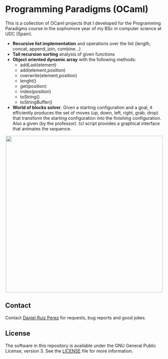 Programming Paradigms (OCaml)
============

This is a collection of OCaml projects that I developed for the Programming Paradigms course in the sophomore year of my BSc in computer science at UDC (Spain). 

- **Recursive list implementation** and operations over the list (length, concat, append, join, combine...)
- **Tail recursion sorting** analysis of given functions 
- **Object oriented dynamic array** with the following methods:
	- addLast(element)
	- add(element,position)
	- overwrite(element,position)
	- lenght()
	- get(position)
	- index(position)
	- toString()
	- toStringBuffer()
- **World of blocks solver**. Given a starting configuration and a goal, it efficiently produces the set of moves (up, down, left, right, grab, drop) that transform the starting configuration into the finishing configuration. Also a given (by the professor) .tcl script provides a graphical interface that animates the sequence. 
<p align="center">
<img src="https://github.com/DaniRuizPerez/Ocaml/blob/master/block.PNG" width="500">
</p>

## Contact

Contact [Daniel Ruiz Perez](mailto:druiz072@fiu.edu) for requests, bug reports and good jokes.


## License

The software in this repository is available under the GNU General Public License, version 3. See the [LICENSE](https://github.com/DaniRuizPerez/AutomaticReasoning/blob/master/LICENSE) file for more information.
